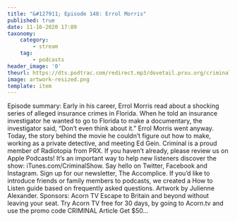 ```yaml
---
title: "&#127911; Episode 148: Errol Morris"
published: true
date: 11-10-2020 17:09
taxonomy:
    category:
        - stream
    tag:
        - podcasts
header_image: '0'
theurl: https://dts.podtrac.com/redirect.mp3/dovetail.prxu.org/criminal/61cce2ea-4267-45fb-a08e-2eaf3bbbcf40/Episode_148_Errol_Morris_Part_1.mp3
image: artwork-resized.png
template: item
--- 
```

Episode summary: Early in his career, Errol Morris read about a shocking series of alleged insurance crimes in Florida. When he told an insurance investigator he wanted to go to Florida to make a documentary, the investigator said, “Don’t even think about it.” Errol Morris went anyway. Today, the story behind the movie he couldn’t figure out how to make, working as a private detective, and meeting Ed Gein. Criminal is a proud member of Radiotopia from PRX. If you haven’t already, please review us on Apple Podcasts! It’s an important way to help new listeners discover the show: iTunes.com/CriminalShow. Say hello on Twitter, Facebook and Instagram. Sign up for our newsletter, The Accomplice. If you’d like to introduce friends or family members to podcasts, we created a How to Listen guide based on frequently asked questions. Artwork by Julienne Alexander. Sponsors: Acorn TV Escape to Britain and beyond without leaving your seat. Try Acorn TV free for 30 days, by going to Acorn.tv and use the promo code CRIMINAL Article Get $50…
